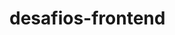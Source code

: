 # desafios-frontend

<a href= 'https://stringer0.github.io/desafios-frontend/desafio-qr-code/index.html'>
